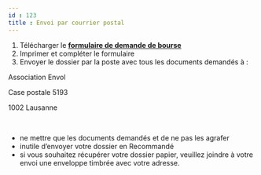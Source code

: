 ```yaml
---
id : 123
title : Envoi par courrier postal
---
```

1. Télécharger le [__formulaire de demande de bourse__](https://association-envol.info/wp-content/uploads/assets/forms/Formulaire-de-demande-de-bourse.pdf)
2. Imprimer et compléter le formulaire
3. Envoyer le dossier par la poste avec tous les documents demandés à :


Association Envol

Case postale 5193

1002 Lausanne

<br> 

- ne mettre que les documents demandés et de ne pas les agrafer
- inutile d’envoyer votre dossier en Recommandé
- si vous souhaitez récupérer votre dossier papier, veuillez joindre à votre envoi une enveloppe timbrée avec votre adresse.
